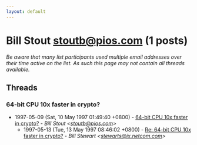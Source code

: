 ```yaml
---
layout: default
---
```


# Bill Stout <stoutb@pios.com> (1 posts)

_Be aware that many list participants used multiple email addresses over their time active on the list. As such this page may not contain all threads available._

## Threads

### 64-bit CPU 10x faster in crypto?
+ 1997-05-09 (Sat, 10 May 1997 01:49:40 +0800) - [64-bit CPU 10x faster in crypto?](/archive/1997/05/cb4b6f280494966386968c7c4d96966d1c1d987199a560700308d7b90aca87c0) - _Bill Stout \<stoutb@pios.com\>_
  + 1997-05-13 (Tue, 13 May 1997 08:46:02 +0800) - [Re: 64-bit CPU 10x faster in crypto?](/archive/1997/05/b64bcf3c152c2a4042c4b54d985af6176e12aec88389de1018006fb2729c6b80) - _Bill Stewart \<stewarts@ix.netcom.com\>_

